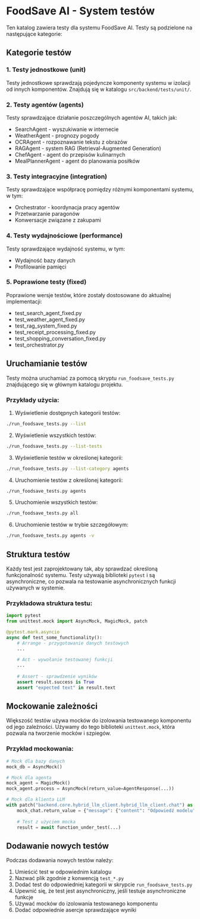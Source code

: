 # FoodSave AI - System testów

Ten katalog zawiera testy dla systemu FoodSave AI. Testy są podzielone na następujące kategorie:

## Kategorie testów

### 1. Testy jednostkowe (unit)
Testy jednostkowe sprawdzają pojedyncze komponenty systemu w izolacji od innych komponentów. Znajdują się w katalogu `src/backend/tests/unit/`.

### 2. Testy agentów (agents)
Testy sprawdzające działanie poszczególnych agentów AI, takich jak:
- SearchAgent - wyszukiwanie w internecie
- WeatherAgent - prognozy pogody
- OCRAgent - rozpoznawanie tekstu z obrazów
- RAGAgent - system RAG (Retrieval-Augmented Generation)
- ChefAgent - agent do przepisów kulinarnych
- MealPlannerAgent - agent do planowania posiłków

### 3. Testy integracyjne (integration)
Testy sprawdzające współpracę pomiędzy różnymi komponentami systemu, w tym:
- Orchestrator - koordynacja pracy agentów
- Przetwarzanie paragonów
- Konwersacje związane z zakupami

### 4. Testy wydajnościowe (performance)
Testy sprawdzające wydajność systemu, w tym:
- Wydajność bazy danych
- Profilowanie pamięci

### 5. Poprawione testy (fixed)
Poprawione wersje testów, które zostały dostosowane do aktualnej implementacji:
- test_search_agent_fixed.py
- test_weather_agent_fixed.py
- test_rag_system_fixed.py
- test_receipt_processing_fixed.py
- test_shopping_conversation_fixed.py
- test_orchestrator.py

## Uruchamianie testów

Testy można uruchamiać za pomocą skryptu `run_foodsave_tests.py` znajdującego się w głównym katalogu projektu.

### Przykłady użycia:

1. Wyświetlenie dostępnych kategorii testów:
```bash
./run_foodsave_tests.py --list
```

2. Wyświetlenie wszystkich testów:
```bash
./run_foodsave_tests.py --list-tests
```

3. Wyświetlenie testów w określonej kategorii:
```bash
./run_foodsave_tests.py --list-category agents
```

4. Uruchomienie testów z określonej kategorii:
```bash
./run_foodsave_tests.py agents
```

5. Uruchomienie wszystkich testów:
```bash
./run_foodsave_tests.py all
```

6. Uruchomienie testów w trybie szczegółowym:
```bash
./run_foodsave_tests.py agents -v
```

## Struktura testów

Każdy test jest zaprojektowany tak, aby sprawdzać określoną funkcjonalność systemu. Testy używają biblioteki `pytest` i są asynchroniczne, co pozwala na testowanie asynchronicznych funkcji używanych w systemie.

### Przykładowa struktura testu:

```python
import pytest
from unittest.mock import AsyncMock, MagicMock, patch

@pytest.mark.asyncio
async def test_some_functionality():
    # Arrange - przygotowanie danych testowych
    ...
    
    # Act - wywołanie testowanej funkcji
    ...
    
    # Assert - sprawdzenie wyników
    assert result.success is True
    assert "expected text" in result.text
```

## Mockowanie zależności

Większość testów używa mocków do izolowania testowanego komponentu od jego zależności. Używamy do tego biblioteki `unittest.mock`, która pozwala na tworzenie mocków i szpiegów.

### Przykład mockowania:

```python
# Mock dla bazy danych
mock_db = AsyncMock()

# Mock dla agenta
mock_agent = MagicMock()
mock_agent.process = AsyncMock(return_value=AgentResponse(...))

# Mock dla klienta LLM
with patch("backend.core.hybrid_llm_client.hybrid_llm_client.chat") as mock_chat:
    mock_chat.return_value = {"message": {"content": "Odpowiedź modelu"}}
    
    # Test z użyciem mocka
    result = await function_under_test(...)
```

## Dodawanie nowych testów

Podczas dodawania nowych testów należy:

1. Umieścić test w odpowiednim katalogu
2. Nazwać plik zgodnie z konwencją `test_*.py`
3. Dodać test do odpowiedniej kategorii w skrypcie `run_foodsave_tests.py`
4. Upewnić się, że test jest asynchroniczny, jeśli testuje asynchroniczne funkcje
5. Używać mocków do izolowania testowanego komponentu
6. Dodać odpowiednie asercje sprawdzające wyniki 
